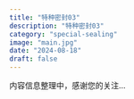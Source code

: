 ```yaml
---
title: "特种密封03"
description: "特种密封03"
category: "special-sealing"
image: "main.jpg"
date: "2024-08-18"
draft: false
---
```


内容信息整理中，感谢您的关注...